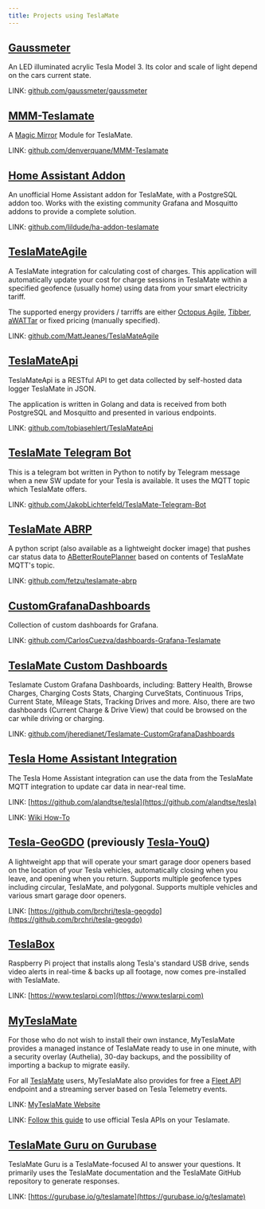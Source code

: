 ```yaml
---
title: Projects using TeslaMate
---
```


## [Gaussmeter](https://github.com/gaussmeter/gaussmeter)

An LED illuminated acrylic Tesla Model 3. Its color and scale of light depend on the cars current state.

LINK: [github.com/gaussmeter/gaussmeter](https://github.com/gaussmeter/gaussmeter)

## [MMM-Teslamate](https://github.com/denverquane/MMM-Teslamate)

A [Magic Mirror](https://magicmirror.builders/) Module for TeslaMate.

LINK: [github.com/denverquane/MMM-Teslamate](https://github.com/denverquane/MMM-Teslamate)

## [Home Assistant Addon](https://github.com/lildude/ha-addon-teslamate)

An unofficial Home Assistant addon for TeslaMate, with a PostgreSQL addon too. Works with the existing community Grafana and Mosquitto addons to provide a complete solution.

LINK: [github.com/lildude/ha-addon-teslamate](https://github.com/lildude/ha-addon-teslamate)

## [TeslaMateAgile](https://github.com/MattJeanes/TeslaMateAgile)

A TeslaMate integration for calculating cost of charges. This application will automatically update your cost for charge sessions in TeslaMate within a specified geofence (usually home) using data from your smart electricity tariff.

The supported energy providers / tarriffs are either [Octopus Agile](https://octopus.energy/agile/), [Tibber](https://tibber.com/en/), [aWATTar](https://www.awattar.de/) or fixed pricing (manually specified).

LINK: [github.com/MattJeanes/TeslaMateAgile](https://github.com/MattJeanes/TeslaMateAgile)

## [TeslaMateApi](https://github.com/tobiasehlert/teslamateapi)

TeslaMateApi is a RESTful API to get data collected by self-hosted data logger TeslaMate in JSON.

The application is written in Golang and data is received from both PostgreSQL and Mosquitto and presented in various endpoints.

LINK: [github.com/tobiasehlert/TeslaMateApi](https://github.com/tobiasehlert/teslamateapi)

## [TeslaMate Telegram Bot](https://github.com/JakobLichterfeld/TeslaMate-Telegram-Bot)

This is a telegram bot written in Python to notify by Telegram message when a new SW update for your Tesla is available. It uses the MQTT topic which TeslaMate offers.

LINK: [github.com/JakobLichterfeld/TeslaMate-Telegram-Bot](https://github.com/JakobLichterfeld/TeslaMate-Telegram-Bot)

## [TeslaMate ABRP](https://fetzu.github.io/teslamate-abrp/)

A python script (also available as a lightweight docker image) that pushes car status data to [ABetterRoutePlanner](https://abetterrouteplanner.com) based on contents of TeslaMate MQTT's topic.

LINK: [github.com/fetzu/teslamate-abrp](https://github.com/fetzu/teslamate-abrp)

## [CustomGrafanaDashboards](https://github.com/CarlosCuezva/dashboards-Grafana-Teslamate)

Collection of custom dashboards for Grafana.

LINK: [github.com/CarlosCuezva/dashboards-Grafana-Teslamate](https://github.com/CarlosCuezva/dashboards-Grafana-Teslamate)

## [TeslaMate Custom Dashboards](https://github.com/jheredianet/Teslamate-CustomGrafanaDashboards)

Teslamate Custom Grafana Dashboards, including: Battery Health, Browse Charges, Charging Costs Stats, Charging CurveStats, Continuous Trips, Current State, Mileage Stats, Tracking Drives and more.
Also, there are two dashboards (Current Charge & Drive View) that could be browsed on the car while driving or charging.

LINK: [github.com/jheredianet/Teslamate-CustomGrafanaDashboards](https://github.com/jheredianet/Teslamate-CustomGrafanaDashboards)

## [Tesla Home Assistant Integration](https://github.com/alandtse/tesla)

The Tesla Home Assistant integration can use the data from the TeslaMate MQTT integration to update car data in near-real time.

LINK: [https://github.com/alandtse/tesla](https://github.com/alandtse/tesla)

LINK: [Wiki How-To](https://github.com/alandtse/tesla/wiki/Teslamate-MQTT-Integration)

## [Tesla-GeoGDO](https://github.com/brchri/tesla-geogdo) (previously [Tesla-YouQ](https://github.com/brchri/tesla-youq))

A lightweight app that will operate your smart garage door openers based on the location of your Tesla vehicles, automatically closing when you leave, and opening when you return. Supports multiple geofence types including circular, TeslaMate, and polygonal. Supports multiple vehicles and various smart garage door openers.

LINK: [https://github.com/brchri/tesla-geogdo](https://github.com/brchri/tesla-geogdo)

## [TeslaBox](https://www.teslarpi.com)

Raspberry Pi project that installs along Tesla's standard USB drive, sends video alerts in real-time & backs up all footage, now comes pre-installed with TeslaMate.

LINK: [https://www.teslarpi.com](https://www.teslarpi.com)

## [MyTeslaMate](https://www.myteslamate.com)

For those who do not wish to install their own instance, MyTeslaMate provides a managed instance of TeslaMate ready to use in one minute, with a security overlay (Authelia), 30-day backups, and the possibility of importing a backup to migrate easily.

For all [TeslaMate](https://www.myteslamate.com) users, MyTeslaMate also provides for free a [Fleet API](https://app.myteslamate.com/fleet) endpoint and a streaming server based on Tesla Telemetry events.

LINK: [MyTeslaMate Website](https://www.myteslamate.com)

LINK: [Follow this guide](/docs/guides/api#myteslamate-fleet-api) to use official Tesla APIs on your Teslamate.

## [TeslaMate Guru on Gurubase](https://gurubase.io/g/teslamate)

TeslaMate Guru is a TeslaMate-focused AI to answer your questions. It primarily uses the TeslaMate documentation and the TeslaMate GitHub repository to generate responses.

LINK: [https://gurubase.io/g/teslamate](https://gurubase.io/g/teslamate)